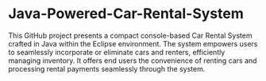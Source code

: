 # Java-Powered-Car-Rental-System
This GitHub project presents a compact console-based Car Rental System crafted in Java within the Eclipse environment. The system empowers users to seamlessly incorporate or eliminate cars and renters, efficiently managing inventory. It offers end users the convenience of renting cars and processing rental payments seamlessly through the system.
